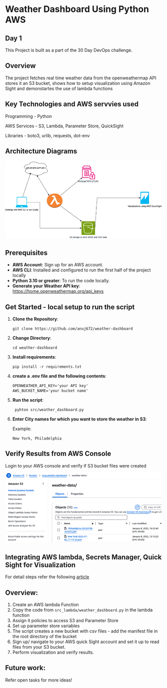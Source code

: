 # Weather Dashboard Using Python AWS
## Day 1 
This Project is built as a part of the 30 Day DevOps challenge. 

## Overview 

The project fetches real time weather data from the openweathermap API stores it an S3 bucket, shows how to setup visualization using Amazon Sight and demonstartes the use of lambda functions  

## Key Technologies and AWS servvies used

Programming - Python 

AWS Services - S3, Lambda, Parameter Store, QuickSight

Libraries - boto3, urlib, requests, dot-env

## Architecture Diagrams

![alt text](image.png)

## Prerequisites
  - **AWS Account**: Sign up for an AWS account.
  - **AWS CLI**: Installed and configured to run the first half of the project locally
  - **Python 3.10 or greater**: To run the code locally.
  - **Generate your Weather API key**: https://home.openweathermap.org/api_keys

## Get Started - local setup to run the script

1. **Clone the Repository**:
   ```
   git clone https://github.com/anuj672/weather-dashboard
   ```
2. **Change Directory**:
   ``` 
   cd weather-dashboard
   ```
3. **Install requirements**:
   ``` 
   pip install -r requirements.txt
   ```
4. **create a .env file and the following contents**:   
    ```
    OPENWEATHER_API_KEY='your API key'
    AWS_BUCKET_NAME='your bucket name'
    ```
5. **Run the script**:
    ```
     pyhton src/weather_dashboard.py
    ```
6. **Enter City names for which you want to store the weather in S3**:

    Example:
    ```
    New York, Philadelphia
    ```   

## Verify Results from AWS Console

Login to your AWS console and verify if S3 bucket files were created

![alt text](image-1.png)

## Integrating AWS lambda, Secrets Manager, Quick Sight for Visualization

For detail steps refer the following [article](https://dev.to/anuj_chetwani_96e2576b1c1/day-1-47g3)

## Overview:

1. Create an AWS lambda Function
2. Copy the code from ```src_lambda/weather_dashboard.py``` in the lambda function
3. Assign it policies to access S3 and Parameter Store
4. Set up parameter store variables
5. The script creates a new bucket with csv files - add the manifest file in the root directory of the bucket
6. Sign up/ navigate to your AWS quick Sight account and set it up to read files from your S3 bucket.
7. Perform visualization and verify results.

## Future work:

Refer open tasks for more ideas!








